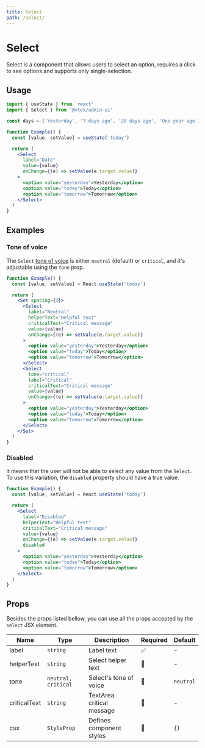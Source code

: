 ```yaml
---
title: Select
path: /select/
---
```


# Select

Select is a component that allows users to select an option, requires a click to see options and supports only single-selection.

## Usage

```jsx isStatic
import { useState } from 'react'
import { Select } from '@vtex/admin-ui'

const days = ['Yesterday', '7 days ago', '28 days ago', 'One year ago']

function Example() {
  const [value, setValue] = useState('today')

  return (
    <Select
      label="Date"
      value={value}
      onChange={(e) => setValue(e.target.value)}
    >
      <option value="yesterday">Yesterday</option>
      <option value="today">Today</option>
      <option value="tomorrow">Tomorrow</option>
    </Select>
  )
}
```

## Examples

### Tone of voice

The `Select` [tone of voice](/foundations/colors/#tones) is either `neutral` (default) or `critical`, and it's adjustable using the `tone` prop.

```jsx live
function Example() {
  const [value, setValue] = React.useState('today')

  return (
    <Set spacing={3}>
      <Select
        label="Neutral"
        helperText="Helpful text"
        criticalText="Critical message"
        value={value}
        onChange={(e) => setValue(e.target.value)}
      >
        <option value="yesterday">Yesterday</option>
        <option value="today">Today</option>
        <option value="tomorrow">Tomorrow</option>
      </Select>
      <Select
        tone="critical"
        label="Critical"
        criticalText="Critical message"
        value={value}
        onChange={(e) => setValue(e.target.value)}
      >
        <option value="yesterday">Yesterday</option>
        <option value="today">Today</option>
        <option value="tomorrow">Tomorrow</option>
      </Select>
    </Set>
  )
}
```

### Disabled

It means that the user will not be able to select any value from the `Select`. To use this variation, the `disabled` property should have a true value.

```jsx live
function Example() {
  const [value, setValue] = React.useState('today')

  return (
    <Select
      label="Disabled"
      helperText="Helpful text"
      criticalText="Critical message"
      value={value}
      onChange={(e) => setValue(e.target.value)}
      disabled
    >
      <option value="yesterday">Yesterday</option>
      <option value="today">Today</option>
      <option value="tomorrow">Tomorrow</option>
    </Select>
  )
}
```

## Props

Besides the props listed bellow, you can use all the props accepted by the `select` JSX element.

| Name         | Type                | Description               | Required | Default   |
| ------------ | ------------------- | ------------------------- | -------- | --------- |
| label        | `string`            | Label text                | ✅       | -         |
| helperText   | `string`            | Select helper text        | 🚫       | -         |
| tone         | `neutral, critical` | Select's tone of voice    | 🚫       | `neutral` |
| criticalText | `string`            | TextArea critical message | 🚫       | -         |
| csx          | `StyleProp`         | Defines component styles  | 🚫       | `{}`      |
